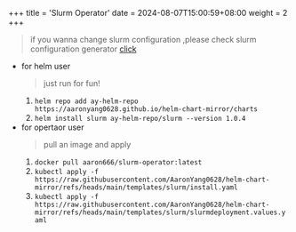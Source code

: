 +++
title = 'Slurm Operator'
date = 2024-08-07T15:00:59+08:00
weight = 2
+++

> if you wanna change slurm configuration ,please check slurm configuration generator [click](https://slurm.schedmd.com/configurator.html)

- for helm user
    > just run for fun!
    1. `helm repo add ay-helm-repo https://aaronyang0628.github.io/helm-chart-mirror/charts`
    2. `helm install slurm ay-helm-repo/slurm --version 1.0.4`
- for opertaor user
    > pull an image and apply
    1. `docker pull aaron666/slurm-operator:latest`
    2. `kubectl apply -f https://raw.githubusercontent.com/AaronYang0628/helm-chart-mirror/refs/heads/main/templates/slurm/install.yaml`
    3. `kubectl apply -f https://raw.githubusercontent.com/AaronYang0628/helm-chart-mirror/refs/heads/main/templates/slurm/slurmdeployment.values.yaml`
